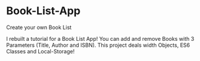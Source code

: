 # Book-List-App
Create your own Book List

I rebuilt a tutorial for a Book List App!
You can add and remove Books with 3 Parameters (Title, Author and ISBN).
This project deals width Objects, ES6 Classes and Local-Storage!
